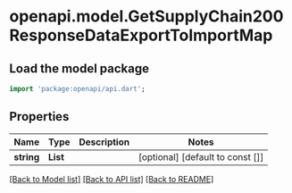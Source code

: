 # openapi.model.GetSupplyChain200ResponseDataExportToImportMap

## Load the model package
```dart
import 'package:openapi/api.dart';
```

## Properties
Name | Type | Description | Notes
------------ | ------------- | ------------- | -------------
**string** | **List<String>** |  | [optional] [default to const []]

[[Back to Model list]](../README.md#documentation-for-models) [[Back to API list]](../README.md#documentation-for-api-endpoints) [[Back to README]](../README.md)


